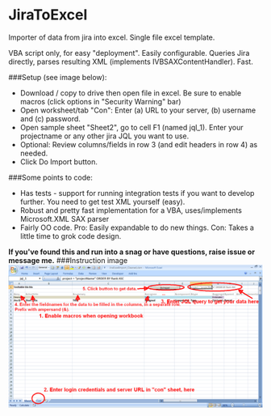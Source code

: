 # JiraToExcel
Importer of data from jira into excel. Single file excel template.

VBA script only, for easy "deployment". Easily configurable. Queries Jira directly, parses resulting XML (implements IVBSAXContentHandler). Fast.

###Setup (see image below):
* Download / copy to drive then open file in excel. Be sure to enable macros (click options in "Security Warning" bar) 
* Open worksheet/tab "Con": Enter (a) URL to your server, (b) username and (c) password.
* Open sample sheet "Sheet2", go to cell F1 (named jql_1). Enter your projectname or any other jira JQL you want to use.
* Optional: Review columns/fields in row 3 (and edit headers in row 4) as needed.
* Click Do Import button.

###Some points to code:
* Has tests - support for running integration tests if you want to develop further. You need to get test XML yourself (easy).
* Robust and pretty fast implementation for a VBA, uses/implements Microsoft.XML SAX parser
* Fairly OO code. Pro: Easily expandable to do new things. Con: Takes a little time to grok code design.

**If you've found this and run into a snag or have questions, raise issue or message me.**
###Instruction image
![instruction image](https://raw.githubusercontent.com/chipbite/JiraToExcel/master/JiraExcelImport_Instruction.png)

